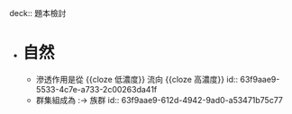 deck:: 題本檢討

- # 自然
	- 滲透作用是從 {{cloze 低濃度}} 流向 {{cloze 高濃度}}
	  id:: 63f9aae9-5533-4c7e-a733-2c00263da41f
	- 群集組成為 :-> 族群
	  id:: 63f9aae9-612d-4942-9ad0-a53471b75c77